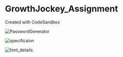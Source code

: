 # GrowthJockey_Assignment
Created with CodeSandbox

![PasswordGenerator](https://github.com/vj00000/GrowthJockey_Assignment/assets/88254275/aef93e58-38f9-49b1-97ac-88af7029188f)


![specificaion](https://github.com/vj00000/GrowthJockey_Assignment/assets/88254275/897dcb8a-bad8-4e0a-9371-f36b2f4038c0)


![font_details](https://github.com/vj00000/GrowthJockey_Assignment/assets/88254275/464a5633-f0f3-4199-86ce-a59d00c5fee1)
